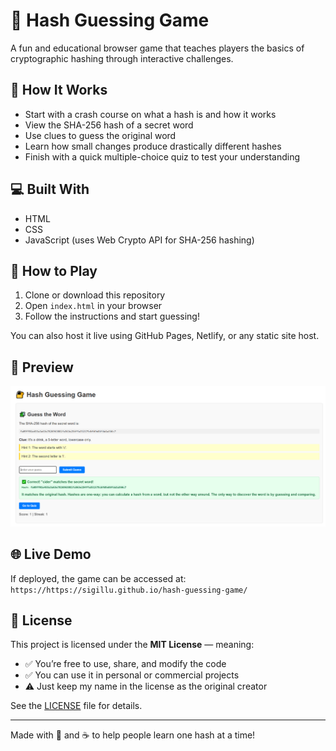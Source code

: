 # 🔐 Hash Guessing Game

A fun and educational browser game that teaches players the basics of cryptographic hashing through interactive challenges.

## 🎯 How It Works
- Start with a crash course on what a hash is and how it works
- View the SHA-256 hash of a secret word
- Use clues to guess the original word
- Learn how small changes produce drastically different hashes
- Finish with a quick multiple-choice quiz to test your understanding

## 💻 Built With
- HTML
- CSS
- JavaScript (uses Web Crypto API for SHA-256 hashing)

## 🚀 How to Play
1. Clone or download this repository
2. Open `index.html` in your browser
3. Follow the instructions and start guessing!

You can also host it live using GitHub Pages, Netlify, or any static site host.

## 📸 Preview
![Screenshot of Game](preview.png) <!-- Add a screenshot file if you like -->

## 🌐 Live Demo
If deployed, the game can be accessed at:
`https://https://sigillu.github.io/hash-guessing-game/`

## 📄 License
This project is licensed under the **MIT License** — meaning:

- ✅ You’re free to use, share, and modify the code
- ✅ You can use it in personal or commercial projects
- ⚠️ Just keep my name in the license as the original creator

See the [LICENSE](LICENSE) file for details.

---

Made with 🧠 and ☕ to help people learn one hash at a time!
